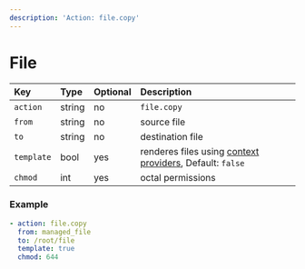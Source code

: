 ```yaml
---
description: 'Action: file.copy'
---
```


# File

| Key | Type | Optional | Description |
| :--- | :--- | :--- | :--- |
| `action` | string | no | `file.copy` |
| `from` | string | no | source file |
| `to` | string | no | destination file |
| `template` | bool | yes | renderes files using [context providers](../../../contexts-1/context-provider.md), Default: `false` |
| `chmod` | int | yes | octal permissions |

### Example

```yaml
- action: file.copy
  from: managed_file
  to: /root/file
  template: true
  chmod: 644
```

